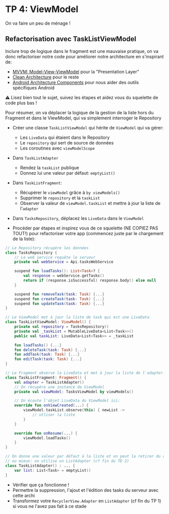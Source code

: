 # TP 4: ViewModel

On va faire un peu de ménage !

## Refactorisation avec TaskListViewModel

Inclure trop de logique dans le fragment est une mauvaise pratique, on va donc refactoriser notre code pour améliorer notre architecture en s'inspirant de:

- [MVVM: Model-View-ViewModel](https://en.wikipedia.org/wiki/Model%E2%80%93view%E2%80%93viewmodel) pour la "Presentation Layer"
- [Clean Architecture](https://blog.cleancoder.com/uncle-bob/2012/08/13/the-clean-architecture.html) pour le reste
- [Android Architecture Components](https://developer.android.com/topic/libraries/architecture) pour nous aider des outils spécifiques Android

⚠️ Lisez bien tout le sujet, suivez les étapes et aidez vous du squelette de code plus bas !

Pour résumer, on va déplacer la logique de la gestion de la liste hors du Fragment et dans le ViewModel, qui va simplement interroger le Repository

- Créer une classe `TaskListViewModel` qui hérite de `ViewModel` qui va gérer:  
  - Les `LiveData` qui étaient dans le Repository
  - Le `repository` qui sert de source de données
  - Les coroutines avec `viewModelScope`

- Dans `TaskListAdapter`
  - Rendez la `taskList` publique
  - Donnez lui une valeur par défaut: `emptyList()`

- Dans `TaskListFragment`:
  - Récupérer le `viewModel` grâce à `by viewModels()`
  - Supprimer le `repository` et la `taskList`
  - Observer la valeur de `viewModel.taskList` et mettre à jour la liste de l'`adapter`

- Dans `TasksRepository`, déplacez les `LiveData` dans le `ViewModel`

- Procéder par étapes et inspirez vous de ce squelette (NE COPIEZ PAS TOUT!) pour refactoriser votre app (commencez juste par le chargement de la liste):

```kotlin
// Le Repository récupère les données
class TasksRepository {
    // Le web service requête le serveur
    private val webService = Api.tasksWebService

    suspend fun loadTasks(): List<Task>? {
        val response = webService.getTasks()
        return if (response.isSuccessful) response.body() else null
    }

    suspend fun removeTask(task: Task) {...}
    suspend fun createTask(task: Task) {...}
    suspend fun updateTask(task: Task) {...}
}

// Le ViewModel met à jour la liste de task qui est une LiveData
class TaskListViewModel: ViewModel() {
    private val repository = TasksRepository()
    private val _taskList = MutableLiveData<List<Task>>()
    public val taskList: LiveData<List<Task>> = _taskList

    fun loadTasks() {...}
    fun deleteTask(task: Task) {...}
    fun addTask(task: Task) {...}
    fun editTask(task: Task) {...}
}

// Le Fragment observe la LiveData et met à jour la liste de l'adapter:
class TaskListFragment: Fragment() {
    val adapter = TaskListAdapter()
    // On récupère une instance de ViewModel
    private val viewModel: TasksViewModel by viewModels() 

    // On écoute l'objet LiveData du ViewModel ici:
    override fun onViewCreated(...) {
        viewModel.taskList.observe(this) { newList ->
            // utliser la liste
        }
    }

    override fun onResume(...) {
        viewModel.loadTasks()
    }
}

// On donne une valeur par défaut à la liste et on peut la retirer du constructeur, 
// ou mieux: on utilise un ListAdapter (cf fin du TD 2)
class TaskListAdapter() : ... {
    var list: List<Task> = emptyList()
}
```

- Vérifier que ça fonctionne !
- Permettre la suppression, l'ajout et l'édition des tasks du serveur avec cette archi
- Transformez votre `RecyclerView.Adapter` en `ListAdapter` (cf fin du TP 1) si vous ne l'avez pas fait à ce stade
